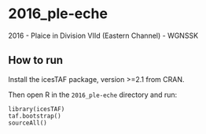 # 2016_ple-eche
2016 - Plaice in Division VIId (Eastern Channel) - WGNSSK

## How to run

Install the icesTAF package, version >=2.1 from CRAN.

Then open R in the `2016_ple-eche` directory and run:

```
library(icesTAF)
taf.bootstrap()
sourceAll()
```
